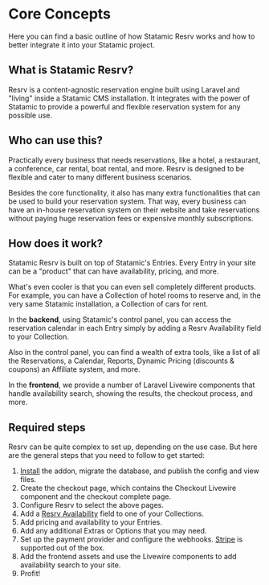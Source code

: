 # Core Concepts

Here you can find a basic outline of how Statamic Resrv works and how to better integrate it into your Statamic project.

## What is Statamic Resrv?

Resrv is a content-agnostic reservation engine built using Laravel and "living" inside a Statamic CMS installation. 
It integrates with the power of Statamic to provide a powerful and flexible reservation system for any possible use.

## Who can use this?

Practically every business that needs reservations, like a hotel, a restaurant, a conference, car rental, boat rental, 
and more. Resrv is designed to be flexible and cater to many different business scenarios.

Besides the core functionality, it also has many extra functionalities that can be used to build your reservation 
system. That way, every business can have an in-house reservation system on their website and take reservations 
without paying huge reservation fees or expensive monthly subscriptions.

## How does it work?

Statamic Resrv is built on top of Statamic's Entries. Every Entry in your site can be a "product" that can have availability, pricing, and more.

What's even cooler is that you can even sell completely different products. For example, you can have a Collection 
of hotel rooms to reserve and, in the very same Statamic installation, a Collection of cars for rent.

In the **backend**, using Statamic's control panel, you can access the reservation calendar in each Entry simply by 
adding a Resrv Availability field to your Collection. 

Also in the control panel, you can find a wealth of extra tools, like a list of all the Reservations, a Calendar, Reports, Dynamic Pricing (discounts & coupons) an Affiliate system, and more.

In the **frontend**, we provide a number of Laravel Livewire components that handle availability search, showing the 
results, the checkout process, and more.

## Required steps

Resrv can be quite complex to set up, depending on the use case. But here are the general steps that you need 
to follow to get started:

1. [Install](./installation) the addon, migrate the database, and publish the config and view files.
2. Create the checkout page, which contains the Checkout Livewire component and the checkout complete page.
3. Configure Resrv to select the above pages.
4. Add a [Resrv Availability](./availability) field to one of your Collections.
5. Add pricing and availability to your Entries.
6. Add any additional Extras or Options that you may need.
7. Set up the payment provider and configure the webhooks. [Stripe](./stripe) is supported out of the box.
8. Add the frontend assets and use the Livewire components to add availability search to your site.
9. Profit!

